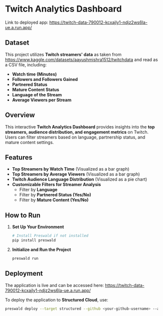 # Twitch Analytics Dashboard

Link to deployed app: https://twitch-data-790012-kcxajly1-ndjz2ws6la-ue.a.run.app/

## Dataset

This project utilizes **Twitch streamers' data** as taken from https://www.kaggle.com/datasets/aayushmishra1512/twitchdata and read as a CSV file, including:

- **Watch time (Minutes)**
- **Followers and Followers Gained**
- **Partnered Status**
- **Mature Content Status**
- **Language of the Stream**
- **Average Viewers per Stream**

## Overview

This interactive **Twitch Analytics Dashboard** provides insights into the **top streamers, audience distribution, and engagement metrics** on Twitch. Users can filter streamers based on language, partnership status, and mature content settings.

## Features

- **Top Streamers by Watch Time** (Visualized as a bar graph)
- **Top Streamers by Average Viewers** (Visualized as a bar graph)
- **Twitch Audience Language Distribution** (Visualized as a pie chart)
- **Customizable Filters for Streamer Analysis**
  - Filter by **Language**
  - Filter by **Partnered Status (Yes/No)**
  - Filter by **Mature Content (Yes/No)**

## How to Run

1. **Set Up Your Environment**
   ```bash
   # Install Preswald if not installed
   pip install preswald
   ```
2. **Initialize and Run the Project**
   ```bash
   preswald run
   ```

## Deployment
The application is live and can be accessed here: https://twitch-data-790012-kcxajly1-ndjz2ws6la-ue.a.run.app/

To deploy the application to **Structured Cloud**, use:

```bash
preswald deploy --target structured --github <your-github-username> --api-key <structured-api-key>
```

